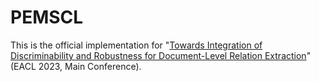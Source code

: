 PEMSCL
===
This is the official implementation for "[Towards Integration of Discriminability and Robustness for Document-Level Relation Extraction](https://github.com/guojiapub/PEMSCL)" (EACL 2023, Main Conference).

